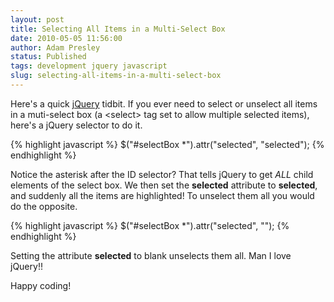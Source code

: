 ```yaml
---
layout: post
title: Selecting All Items in a Multi-Select Box
date: 2010-05-05 11:56:00
author: Adam Presley
status: Published
tags: development jquery javascript
slug: selecting-all-items-in-a-multi-select-box
---
```


Here's a quick [jQuery](http://jquery.com) tidbit. If you ever
need to select or unselect all items in a muti-select box
(a \<select\> tag set to allow multiple selected items), here's
a jQuery selector to do it.

{% highlight javascript %}
$("#selectBox *").attr("selected", "selected");
{% endhighlight %}

Notice the asterisk after the ID selector? That tells jQuery to get
*ALL* child elements of the select box. We then set the **selected**
attribute to **selected**, and suddenly all the items are highlighted!
To unselect them all you would do the opposite.

{% highlight javascript %}
$("#selectBox *").attr("selected", "");
{% endhighlight %}

Setting the attribute **selected** to blank unselects them all. Man I
love jQuery!!

Happy coding!
